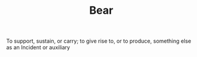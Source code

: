 ---
title: Bear
letter: B
permalink: "/definitions/bear.html"
body: To support, sustain, or carry; to give rise to, or to produce, something else
  as an Incident or auxiliary
published_at: '2018-07-07'
source: Black's Law Dictionary
layout: post
---
